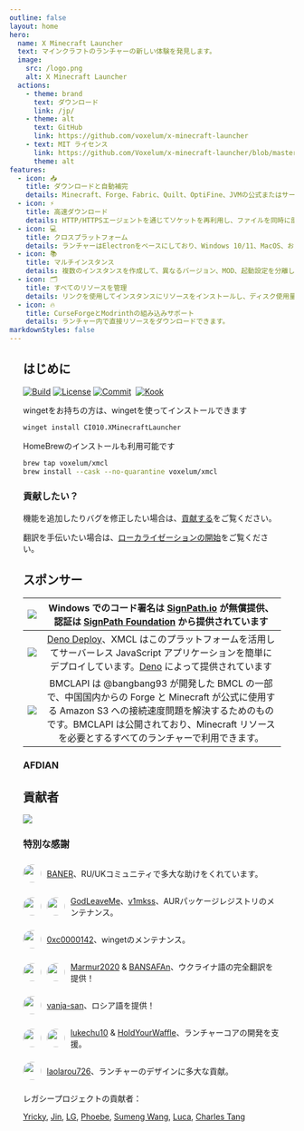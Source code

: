 ```yaml
---
outline: false
layout: home
hero:
  name: X Minecraft Launcher
  text: マインクラフトのランチャーの新しい体験を発見します。
  image:
    src: /logo.png
    alt: X Minecraft Launcher
  actions:
    - theme: brand
      text: ダウンロード
      link: /jp/
    - theme: alt
      text: GitHub
      link: https://github.com/voxelum/x-minecraft-launcher
    - text: MIT ライセンス
      link: https://github.com/Voxelum/x-minecraft-launcher/blob/master/LICENSE
      theme: alt
features:
  - icon: 📥
    title: ダウンロードと自動補完
    details: Minecraft、Forge、Fabric、Quilt、OptiFine、JVMの公式またはサードパーティのミラーからのダウンロードをサポートします。
  - icon: ⚡️
    title: 高速ダウンロード
    details: HTTP/HTTPSエージェントを通じてソケットを再利用し、ファイルを同時に部分的にダウンロードします。
  - icon: 💻
    title: クロスプラットフォーム
    details: ランチャーはElectronをベースにしており、Windows 10/11、MacOS、およびLinuxをサポートしています。
  - icon: 📚
    title: マルチインスタンス
    details: 複数のインスタンスを作成して、異なるバージョン、MOD、起動設定を分離します。
  - icon: 🗂
    title: すべてのリソースを管理
    details: リンクを使用してインスタンスにリソースをインストールし、ディスク使用量を最適に保ちます。
  - icon: 🔥
    title: CurseForgeとModrinthの組み込みサポート
    details: ランチャー内で直接リソースをダウンロードできます。
markdownStyles: false
---
```


<div class="vp-doc" style="margin: auto; max-width: 1180px; padding: 0 24px">

## はじめに

<p style="display: flex; gap: 4px;">
  <a href="https://github.com/Voxelum/x-minecraft-launcher">
    <img src="https://github.com/Voxelum/x-minecraft-launcher/workflows/Build/badge.svg" alt="Build">
  </a>
  <a href="https://github.com/Voxelum/x-minecraft-launcher/blob/master/LICENSE">
    <img src="https://img.shields.io/npm/l/@xmcl/core.svg" alt="License">
  </a>
  <a href="https://conventionalcommits.org">
    <img src="https://img.shields.io/badge/Conventional%20Commits-1.0.0-yellow.svg" alt="Commit">
  </a>
  <br>
  <a href="https://kook.top/gqjSHh">
    <img src="https://img.shields.io/endpoint?url=https://api.xmcl.app/kook-badge" alt="Kook">
  </a>
</p>

wingetをお持ちの方は、wingetを使ってインストールできます

```bash
winget install CI010.XMinecraftLauncher
```

HomeBrewのインストールも利用可能です

```bash
brew tap voxelum/xmcl
brew install --cask --no-quarantine voxelum/xmcl
```

### 貢献したい？

機能を追加したりバグを修正したい場合は、[貢献する](/jp/guide/contributing)をご覧ください。

翻訳を手伝いたい場合は、[ローカライゼーションの開始](/jp/guide/i18n)をご覧ください。


## スポンサー

| [![](https://github.com/DGP-Studio/Snap.Hutao/assets/10614984/73ae8b90-f3c7-4033-b2b7-f4126331ce66)](https://www.netlify.com/) |                 Windows でのコード署名は [SignPath.io](https://signpath.io/) が無償提供、認証は [SignPath Foundation](https://signpath.org/) から提供されています                  |
| :----------------------------------------------------------------------------------------------------------------------------: | :------------------------------------------------------------------------------------------------------------------------------------------------------------------------: |
|                                        [![](/deno-logo.webp)](https://deno.com/deploy)                                         |        [Deno Deploy](https://deno.com/deploy)、XMCL はこのプラットフォームを活用してサーバーレス JavaScript アプリケーションを簡単にデプロイしています。[Deno](https://deno.com/) によって提供されています        |
|                                         [![](https://bmclapidoc.bangbang93.com/assets/favicon.ico?v=1742218388684)](https://bmclapidoc.bangbang93.com/)                                         | BMCLAPI は @bangbang93 が開発した BMCL の一部で、中国国内からの Forge と Minecraft が公式に使用する Amazon S3 への接続速度問題を解決するためのものです。BMCLAPI は公開されており、Minecraft リソースを必要とするすべてのランチャーで利用できます。 |

### AFDIAN

<!-- afdian-start -->
<!--@include: ../../parts/afdian.md-->
<!-- afdian-end -->

## 貢献者

<a href="https://github.com/voxelum/x-minecraft-launcher/graphs/contributors" flex justify-center>
  <img src="https://contrib.rocks/image?repo=voxelum/x-minecraft-launcher" />
</a>

### 特別な感謝

<div style="display: flex; align-items: center; gap: 10px;">
<img width="32" height="32" style="border-radius: 100%" src="https://avatars.githubusercontent.com/u/86590991?v=4">

[BANER](https://github.com/BANSAFAn)、RU/UKコミュニティで多大な助けをくれています。
</div>

<div style="display: flex; align-items: center; gap: 10px;">
<img width="32" height="32" style="border-radius: 100%" src="https://avatars.githubusercontent.com/u/119564588?v=4">
<img width="32" height="32" style="border-radius: 100%" src="https://avatars.githubusercontent.com/u/155435591?v=4">

[GodLeaveMe](https://github.com/GodLeaveMe)、[v1mkss](https://github.com/v1mkss)、AURパッケージレジストリのメンテナンス。
</div>

<div style="display: flex; align-items: center; gap: 10px;">
<img width="32" height="32" style="border-radius: 100%" src="https://avatars.githubusercontent.com/u/52188337?v=4">

[0xc0000142](https://github.com/0xc0000142)、wingetのメンテナンス。
</div>

<div style="display: flex; align-items: center; gap: 10px;">
<img width="32" height="32" style="border-radius: 100%" src="https://avatars.githubusercontent.com/u/109208530?v=4">
<img width="32" height="32" style="border-radius: 100%" src="https://avatars.githubusercontent.com/u/86590991?v=4">

[Marmur2020](https://github.com/Marmur2020) & [BANSAFAn](https://github.com/BANSAFAn)、ウクライナ語の完全翻訳を提供！
</div>

<div style="display: flex; align-items: center; gap: 10px;">
<img width="32" height="32" style="border-radius: 100%" src="https://avatars.githubusercontent.com/u/7201687?v=4">

[vanja-san](https://github.com/vanja-san)、ロシア語を提供！
</div>

<div style="display: flex; align-items: center; gap: 10px;">
<img width="32" height="32" style="border-radius: 100%" src="https://avatars.githubusercontent.com/u/37006668?v=4">
<img width="32" height="32" style="border-radius: 100%" src="https://avatars.githubusercontent.com/u/11472320?v=4">

[lukechu10](https://github.com/lukechu10) & [HoldYourWaffle](https://github.com/HoldYourWaffle)、ランチャーコアの開発を支援。
</div>

<div style="display: flex; align-items: center; gap: 10px;">
<img width="32" height="32" style="border-radius: 100%" src="https://avatars.githubusercontent.com/u/25716486?v=4">

[laolarou726](https://github.com/laolarou726)、ランチャーのデザインに多大な貢献。
</div>

レガシープロジェクトの貢献者：

[Yricky](https://github.com/Yricky), [Jin](https://github.com/Indexyz), [LG](https://github.com/LasmGratel), [Phoebe](https://github.com/PhoebezZ), [Sumeng Wang](https://github.com/darkkingwsm), [Luca](https://github.com/LucaIsGenius), [Charles Tang](https://github.com/CharlesQT)

</div>
